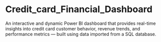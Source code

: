 # Credit_card_Financial_Dashboard
An interactive and dynamic Power BI dashboard that provides real-time insights into credit card customer behavior, revenue trends, and performance metrics — built using data imported from a SQL database.
